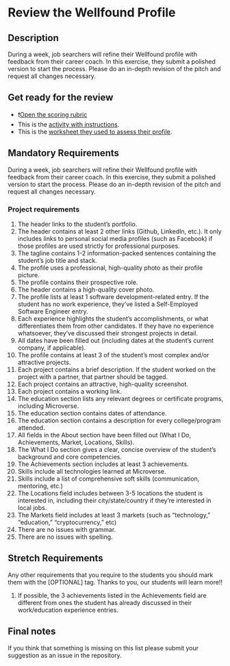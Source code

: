 # Review the Wellfound Profile

## Description

During a week, job searchers will refine their Wellfound profile with feedback from their career coach. In this exercise, they submit a polished version to start the process. Please do an in-depth revision of the pitch and request all changes necessary.

## Get ready for the review

- ❗️[Open the scoring rubric](https://docs.google.com/document/d/1ZHhPBL8w6tqSlVDOWI4u9kMVCQtxeDDL9aL3j0VQ2iA/edit)
- This is the [activity with instructions](https://github.com/matovu-farid/curriculum-professional-skills/blob/main/job-search/prepare-polished-version-of-angellist-profile-MVP2.md).
- This is the [worksheet they used to assess their profile](https://docs.google.com/document/d/1xhb03isMP8G4kl6juDrSi3rjST-xUUrQrwiIJxSFj9Y/edit#%E2%80%8B%E2%80%8B).

## Mandatory Requirements

During a week, job searchers will refine their Wellfound profile with feedback from their career coach. In this exercise, they submit a polished version to start the process. Please do an in-depth revision of the pitch and request all changes necessary.

### Project requirements

1.  The header links to the student’s portfolio.
2.  The header contains at least 2 other links (Github, LinkedIn, etc.). It only includes links to personal social media profiles (such as Facebook) if those profiles are used strictly for professional purposes.
3.  The tagline contains 1-2 information-packed sentences containing the student’s job title and stack.
4.  The profile uses a professional, high-quality photo as their profile picture.
5.  The profile contains their prospective role.
6.  The header contains a high-quality cover photo.
7.  The profile lists at least 1 software development-related entry. If the student has no work experience, they’ve listed a Self-Employed Software Engineer entry.
8.  Each experience highlights the student’s accomplishments, or what differentiates them from other candidates. If they have no experience whatsoever, they’ve discussed their strongest projects in detail.
9.  All dates have been filled out (including dates at the student’s current company, if applicable).
10. The profile contains at least 3 of the student’s most complex and/or attractive projects.
11. Each project contains a brief description. If the student worked on the project with a partner, that partner should be tagged.
12. Each project contains an attractive, high-quality screenshot.
13. Each project contains a working link.
14. The education section lists any relevant degrees or certificate programs, including Microverse.
15. The education section contains dates of attendance.
16. The education section contains a description for every college/program attended.
17. All fields in the About section have been filled out (What I Do, Achievements, Market, Locations, Skills).
18. The What I Do section gives a clear, concise overview of the student’s background and core competencies.
19. The Achievements section includes at least 3 achievements.
20. Skills include all technologies learned at Microverse.
21. Skills include a list of comprehensive soft skills (communication, mentoring, etc.)
22. The Locations field includes between 3-5 locations the student is interested in, including their city/state/country if they’re interested in local jobs.
23. The Markets field includes at least 3 markets (such as “technology,” “education,” “cryptocurrency,” etc)
24. There are no issues with grammar.
25. There are no issues with spelling.

## Stretch Requirements

Any other requirements that you require to the students you should mark them with the [OPTIONAL] tag. Thanks to you, our students will learn more!!

1. If possible, the 3 achievements listed in the Achievements field are different from ones the student has already discussed in their work/education experience entries.

## Final notes

If you think that something is missing on this list please submit your suggestion as an issue in the repository.
